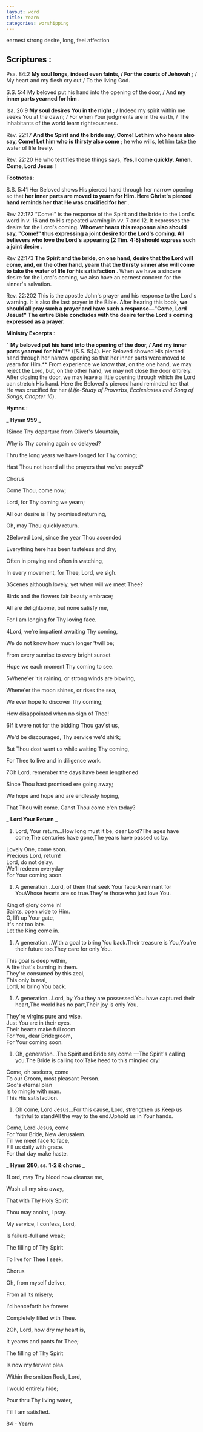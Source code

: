 ```yaml
---
layout: word
title: Yearn
categories: worshipping
---
```


earnest strong desire, long, feel affection

## Scriptures :

Psa. 84:2 **My soul longs, indeed even faints, / For the courts of Jehovah** ; / My heart and my flesh cry out / To the living God.

S.S. 5:4 My beloved put his hand into the opening of the door, / And **my inner parts yearned for him** .

Isa. 26:9 **My soul desires You in the night** ; / Indeed my spirit within me seeks You at the dawn; / For when Your judgments are in the earth, / The inhabitants of the world learn righteousness.

Rev. 22:17 **And the Spirit and the bride say, Come! Let him who hears also say, Come! Let him who is thirsty also come** ; he who wills, let him take the water of life freely.

Rev. 22:20 He who testifies these things says, **Yes, I come quickly. Amen. Come, Lord Jesus** !

**Footnotes:**

S.S. 5:41 Her Beloved shows His pierced hand through her narrow opening so that **her inner parts are moved to yearn for Him. Here Christ's pierced hand reminds her that He was crucified for her** .

Rev 22:172 "Come!" is the response of the Spirit and the bride to the Lord's word in v. 16 and to His repeated warning in vv. 7 and 12. It expresses the desire for the Lord's coming. **Whoever hears this response also should say, "Come!" thus expressing a joint desire for the Lord's coming. All believers who love the Lord's appearing (2 Tim. 4:8) should express such a joint desire** .

Rev 22:173 **The Spirit and the bride, on one hand, desire that the Lord will come, and, on the other hand, yearn that the thirsty sinner also will come to take the water of life for his satisfaction** . When we have a sincere desire for the Lord's coming, we also have an earnest concern for the sinner's salvation.

Rev. 22:202 This is the apostle John's prayer and his response to the Lord's warning. It is also the last prayer in the Bible. After hearing this book, **we should all pray such a prayer and have such a response—"Come, Lord Jesus!" The entire Bible concludes with the desire for the Lord's coming expressed as a prayer.**

**Ministry Excerpts** :

" **My beloved put his hand into the opening of the door, / And my inner parts yearned for him"**** ([S.S. 5:]4). Her Beloved showed His pierced hand through her narrow opening so that her inner parts were moved to yearn for Him.** From experience we know that, on the one hand, we may reject the Lord, but, on the other hand, we may not close the door entirely. After closing the door, we may leave a little opening through which the Lord can stretch His hand. Here the Beloved's pierced hand reminded her that He was crucified for her _(Life-Study of Proverbs, Ecclesiastes and Song of Songs, Chapter 16_).

**Hymns** :

_ **Hymn 959** _

1Since Thy departure from Olivet's Mountain,

Why is Thy coming again so delayed?

Thru the long years we have longed for Thy coming;

Hast Thou not heard all the prayers that we've prayed?

Chorus

Come Thou, come now;

Lord, for Thy coming we yearn;

All our desire is Thy promised returning,

Oh, may Thou quickly return.

2Beloved Lord, since the year Thou ascended

Everything here has been tasteless and dry;

Often in praying and often in watching,

In every movement, for Thee, Lord, we sigh.

3Scenes although lovely, yet when will we meet Thee?

Birds and the flowers fair beauty embrace;

All are delightsome, but none satisfy me,

For I am longing for Thy loving face.

4Lord, we're impatient awaiting Thy coming,

We do not know how much longer 'twill be;

From every sunrise to every bright sunset

Hope we each moment Thy coming to see.

5Whene'er 'tis raining, or strong winds are blowing,

Whene'er the moon shines, or rises the sea,

We ever hope to discover Thy coming;

How disappointed when no sign of Thee!

6If it were not for the bidding Thou gav'st us,

We'd be discouraged, Thy service we'd shirk;

But Thou dost want us while waiting Thy coming,

For Thee to live and in diligence work.

7Oh Lord, remember the days have been lengthened

Since Thou hast promised ere going away;

We hope and hope and are endlessly hoping,

That Thou wilt come. Canst Thou come e'en today?

_ **Lord Your Return** _

1. Lord, Your return...How long must it be, dear Lord?The ages have come,The centuries have gone,The years have passed us by.

Lovely One, come soon.  
Precious Lord, return!  
Lord, do not delay.  
We'll redeem everyday  
For Your coming soon.

1. A generation...Lord, of them that seek Your face;A remnant for YouWhose hearts are so true.They're those who just love You.

King of glory come in!  
Saints, open wide to Him.  
O, lift up Your gate,  
It's not too late.  
Let the King come in.

1. A generation...With a goal to bring You back.Their treasure is You,You're their future too.They care for only You.

This goal is deep within,  
A fire that's burning in them.  
They're consumed by this zeal,  
This only is real,  
Lord, to bring You back.

1. A generation...Lord, by You they are possessed.You have captured their heart,The world has no part,Their joy is only You.

They're virgins pure and wise.  
Just You are in their eyes.  
Their hearts make full room  
For You, dear Bridegroom,  
For Your coming soon.

1. Oh, generation...The Spirit and Bride say come —The Spirit's calling you.The Bride is calling too!Take heed to this mingled cry!

Come, oh seekers, come  
To our Groom, most pleasant Person.  
God's eternal plan  
Is to mingle with man.  
This His satisfaction.

1. Oh come, Lord Jesus...For this cause, Lord, strengthen us.Keep us faithful to standAll the way to the end.Uphold us in Your hands.

Come, Lord Jesus, come  
For Your Bride, New Jerusalem.  
Till we meet face to face,  
Fill us daily with grace.  
For that day make haste.

_ **Hymn 280, ss. 1-2 & chorus** _

1Lord, may Thy blood now cleanse me,

Wash all my sins away,

That with Thy Holy Spirit

Thou may anoint, I pray.

My service, I confess, Lord,

Is failure-full and weak;

The filling of Thy Spirit

To live for Thee I seek.

Chorus

Oh, from myself deliver,

From all its misery;

I'd henceforth be forever

Completely filled with Thee.

2Oh, Lord, how dry my heart is,

It yearns and pants for Thee;

The filling of Thy Spirit

Is now my fervent plea.

Within the smitten Rock, Lord,

I would entirely hide;

Pour thru Thy living water,

Till I am satisfied.

84 - Yearn
